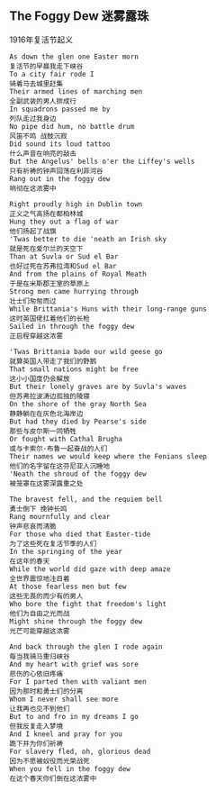 ## The Foggy Dew 迷雾露珠
1916年复活节起义

    As down the glen one Easter morn
    复活节的早晨我走下峡谷
    To a city fair rode I
    骑着马去城里赶集
    Their armed lines of marching men
    全副武装的男人排成行
    In squadrons passed me by
    列队走过我身边
    No pipe did hum, no battle drum
    风笛不鸣 战鼓沉寂
    Did sound its loud tattoo
    什么声音在响亮的敲击
    But the Angelus' bells o'er the Liffey's wells
    只有祈祷的钟声回荡在利菲河谷
    Rang out in the foggy dew
    响彻在这浓雾中

    Right proudly high in Dublin town
    正义之气高扬在都柏林城
    Hung they out a flag of war
    他们扬起了战旗
    'Twas better to die 'neath an Irish sky
    就是死在爱尔兰的天空下
    Than at Suvla or Sud el Bar
    也好过死在苏弗拉湾和Sud el Bar
    And from the plains of Royal Meath
    于是在米斯郡王室的草原上
    Strong men came hurrying through
    壮士们匆匆而过
    While Brittania's Huns with their long-range guns
    这时英国佬扛着他们的长枪
    Sailed in through the foggy dew
    正启程穿越这浓雾

    'Twas Brittania bade our wild geese go
    就算英国人带走了我们的野鹅
    That small nations might be free
    这小小国度仍会解放
    But their lonely graves are by Suvla's waves
    但苏弗拉波涛边孤独的陵寝
    On the shore of the gray North Sea
    静静躺在在灰色北海岸边
    But had they died by Pearse's side
    那些与皮尔斯一同牺牲
    Or fought with Cathal Brugha
    或与卡索尔·布鲁一起奋战的人们
    Their names we would keep where the Fenians sleep
    他们的名字留在这芬尼亚人沉睡地
    'Neath the shroud of the foggy dew
    被笼罩在这雾深露重之处

    The bravest fell, and the requiem bell
    勇士倒下 挽钟长鸣
    Rang mournfully and clear
    钟声悲哀而清脆
    For those who died that Easter-tide
    为了这些死在复活节季的人们
    In the springing of the year
    在这年的春天
    While the world did gaze with deep amaze
    全世界震惊地注目着
    At those fearless men but few
    这些无畏的而少有的男人
    Who bore the fight that freedom's light
    他们为自由之光而战
    Might shine through the foggy dew
    光芒可能穿越这浓雾

    And back through the glen I rode again
    每当我骑马重归峡谷
    And my heart with grief was sore
    悲伤的心依旧疼痛
    For I parted then with valiant men
    因为那时和勇士们的分离
    Whom I never shall see more
    让我再也见不到他们
    But to and fro in my dreams I go
    但我反复走入梦境
    And I kneel and pray for you
    跪下并为你们祈祷
    For slavery fled, oh, glorious dead
    因为不愿被奴役而光荣战死
    When you fell in the foggy dew
    在这个春天你们倒在这浓雾中
